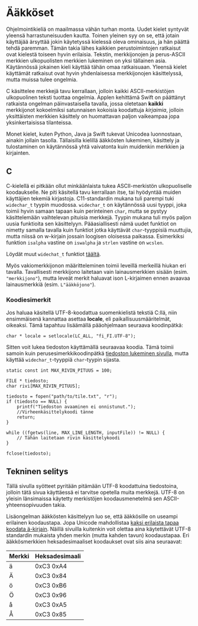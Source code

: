 # Ääkköset

Ohjelmointikieliä on maailmassa vähän turhan monta. Uudet kielet syntyvät yleensä harrastuneisuuden kautta. Toinen yleinen syy on se, että jotain käyttäjää ärsyttää jokin käytetyssä kielessä oleva ominaisuus, ja hän päättä tehdä paremman. Tämän takia lähes kaikkien perustoimintojen ratkaisut ovat kielestä toiseen hyvin erilaisia. Tekstin, merkkijonojen ja perus-ASCII merkkien ulkopuolisten merkkien lukeminen on yksi tällainen asia. Käytännössä jokainen kieli käyttää tähän omaa ratkaisuaan. Yleensä kielet käyttämät ratkaisut ovat hyvin yhdenlaisessa merkkijonojen käsittelyssä, mutta muissa tulee ongelmia.

C käsittelee merkkejä tavu kerrallaan, jolloin kaikki ASCII-merkistöjen ulkopuolinen teksti tuottaa ongelmia. Applen kehittämä Swift on päättänyt ratkaista ongelman päinvastaisella tavalla, jossa oletetaan **kaikki** merkkijonot kokoelmiksi satunnaisen kokoisia koodattuja *kirjaimia*, jolloin yksittäisten merkkien käsittely on huomattavan paljon vaikeampaa jopa yksinkertaisissa tilanteissa.

Monet kielet, kuten Python, Java ja Swift tukevat Unicodea luonnostaan, ainakin jollain tasolla. Tällaisilla kielillä ääkkösten lukeminen, käsittely ja tulostaminen on käytännössä yhtä vaivatonta kuin muidenkin merkkien ja kirjainten.



## C

C-kielellä ei pitkään ollut minkäänlaista tukea ASCII-merkistön ulkopuoliselle koodaukselle. Ne piti käsitellä tavu kerrallaan itse, tai hyödyntää muiden käyttäjien tekemiä kirjastoja. C11-standardin mukana tuli parempi tuki `widechar_t` tyypin muodossa. `widechar_t` on käytännössä uusi tyyppi, joka toimii hyvin samaan tapaan kuin perinteinen `char`, mutta se pystyy käsittelemään vaihtelevan pituisia merkkejä. Tyypin mukana tuli myös paljon uusia funktioita sen käsittelyyn. Pääasiallisesti nämä uudet funktiot on nimetty samalla tavalla kuin funktiot jotka käyttävät `char`-tyyppisiä muuttujia, mutta niissä on w-kirjain jossain loogisen oloisessa paikassa. Esimerkiksi funktion `isalpha` vastine on `iswalpha` ja `strlen` vastine on `wcslen`. 

Löydät muut `widechat_t` funktiot [täältä](https://en.cppreference.com/w/cpp/string/wide).

Myös vakiomerkkijonon määritteleminen toimii leveillä merkeillä hiukan eri tavalla. Tavallisesti merkkijono laitetaan vain lainausmerkkien sisään (esim. `"merkkijono"`), mutta leveät merkit haluavat ison L-kirjaimen ennen avaavaa lainausmerkkiä (esim. `L"ääkköjono"`).


### Koodiesimerkit

Jos haluaa käsitellä UTF-8-koodattua suomenkielistä tekstiä C:llä, niin ensimmäisenä kannattaa asettaa **locale**, eli paikallisuusmääritelmät, oikeaksi. Tämä tapahtuu lisäämällä pääohjelmaan seuraava koodinpätkä:

```
char * locale = setlocale(LC_ALL, "fi_FI.UTF-8");
```

Sitten voit lukea tiedoston käyttämällä seuraavaa koodia. Tämä toimii samoin kuin perusesimerkkikoodinpätkä [tiedoston lukeminen sivulla](./tiedoston_lukeminen.md), mutta käyttää `widechar_t`-tyyppiä `char`-tyypin sijasta. 

```
static const int MAX_RIVIN_PITUUS = 100;

FILE * tiedosto;
char rivi[MAX_RIVIN_PITUUS];

tiedosto = fopen("path/to/tile.txt", "r");
if (tiedosto == NULL) {
    printf("Tiedoston avaaminen ei onnistunut.");
    //Virheenkäsittelykoodi tänne
    return;
}

while ((fgetws(line, MAX_LINE_LENGTH, inputFile)) != NULL) {
    // Tähän laitetaan rivin käsittelykoodi
}

fclose(tiedosto);
```






## Tekninen selitys

Tällä sivulla syötteet pyritään pitämään UTF-8 koodattuina tiedostoina, jolloin tätä sivua käyttäessä ei tarvitse opetella muita merkkejä. UTF-8 on yleisin länsimaissa käytetty merkistöjen koodausmenetelmä sen ASCII-yhteensopivuuden takia. 

Lisäongelman ääkkösten käsittelyyn luo se, että ääkkösille on useampi erilainen koodaustapa. Jopa Unicode mahdollistaa [kaksi erilaista tapaa koodata ä-kirjain](https://bittimittari.blogspot.com/2024/09/unicode-ja-kirjain-kaksi-vaihtoehtoa.html). Näillä sivuilla kuitenkin voit olettaa aina käytettävät UTF-8 standardin mukaista yhden merkin (mutta kahden tavun) koodaustapaa. Eri ääkkösmerkkien heksadesimaaliset koodaukset ovat siis aina seuraavat:

| Merkki | Heksadesimaali |
|--------|----------------|
| ä      | 0xC3 0xA4      |
| Ä      | 0xC3 0x84      |
| ö      | 0xC3 0xB6      |
| Ö      | 0xC3 0x96      |
| å      | 0xC3 0xA5      |
| Å      | 0xC3 0x85      |

